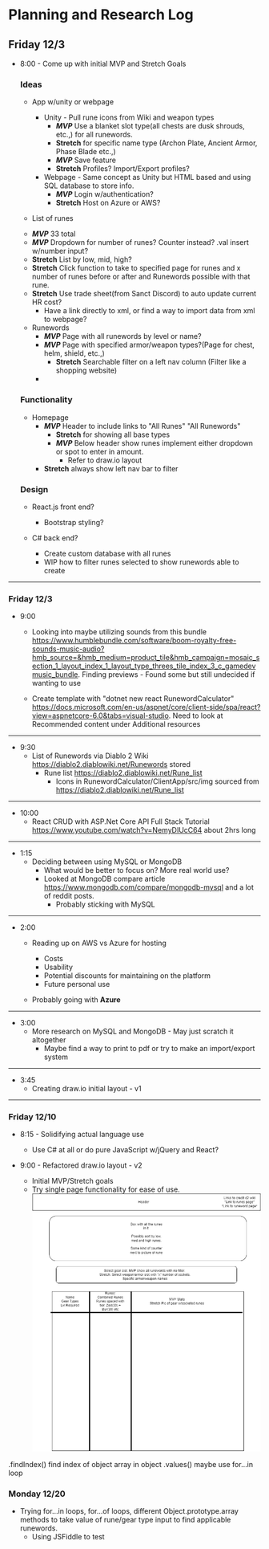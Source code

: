 # Planning and Research Log

## Friday 12/3

* 8:00 - Come up with initial MVP and Stretch Goals
  ### Ideas
  * App w/unity or webpage 
    - Unity - Pull rune icons from Wiki and weapon types
      * _**MVP**_ Use a blanket slot type(all chests are dusk shrouds, etc.,) for all runewords. 
      * __Stretch__ for specific name type (Archon Plate, Ancient Armor, Phase Blade etc.,)
      * _**MVP**_ Save feature
      - __Stretch__ Profiles? Import/Export profiles?
    - Webpage - Same concept as Unity but HTML based and using SQL database to store info.
      * _**MVP**_ Login w/authentication?
      * __Stretch__ Host on Azure or AWS?

  * List of runes
  - _**MVP**_ 33 total
  - _**MVP**_ Dropdown for number of runes? Counter instead? .val insert w/number input?
  - __Stretch__ List by low, mid, high?
  - __Stretch__ Click function to take to specified page for runes and x number of runes before or after and Runewords possible with that rune.
  - __Stretch__ Use trade sheet(from Sanct Discord) to auto update current HR cost?
    * Have a link directly to xml, or find a way to import data from xml to webpage?

  * Runewords
    - _**MVP**_ Page with all runewords by level or name?
    - _**MVP**_ Page with specified armor/weapon types?(Page for chest, helm, shield, etc.,)
      * __Stretch__ Searchable filter on a left nav column (Filter like a shopping website)
    -

  ### Functionality

    * Homepage
      - _**MVP**_ Header to include links to "All Runes" "All Runewords"
        - __Stretch__ for showing all base types
        - _**MVP**_ Below header show runes implement either dropdown or spot to enter in amount.
          - Refer to draw.io layout
      - __Stretch__ always show left nav bar to filter


  ### Design

  * React.js front end?
    - Bootstrap styling?

  * C# back end?
    - Create custom database with all runes
    - WIP how to filter runes selected to show runewords able to create

-----

### Friday 12/3

* 9:00
  - Looking into maybe utilizing sounds from this bundle https://www.humblebundle.com/software/boom-royalty-free-sounds-music-audio?hmb_source=&hmb_medium=product_tile&hmb_campaign=mosaic_section_1_layout_index_1_layout_type_threes_tile_index_3_c_gamedevmusic_bundle. Finding previews - Found some but still undecided if wanting to use

  - Create template with "dotnet new react RunewordCalculator" https://docs.microsoft.com/en-us/aspnet/core/client-side/spa/react?view=aspnetcore-6.0&tabs=visual-studio. Need to look at Recommended content under Additional resources
-----

* 9:30
  - List of Runewords via Diablo 2 Wiki https://diablo2.diablowiki.net/Runewords stored
    * Rune list https://diablo2.diablowiki.net/Rune_list
      - Icons in RunewordCalculator/ClientApp/src/img sourced from https://diablo2.diablowiki.net/Rune_list

----------------------------------------------------------------

* 10:00
  - React CRUD with ASP.Net Core API Full Stack Tutorial https://www.youtube.com/watch?v=NemyDIUcC64 about 2hrs long

-----

* 1:15
  - Deciding between using MySQL or MongoDB 
    * What would be better to focus on? More real world use?
    * Looked at MongoDB compare article https://www.mongodb.com/compare/mongodb-mysql and a lot of reddit posts.
      * Probably sticking with MySQL

--------------

* 2:00
  - Reading up on AWS vs Azure for hosting
    * Costs
    * Usability
    * Potential discounts for maintaining on the platform
    * Future personal use

  - Probably going with **Azure**

--------------

* 3:00 
  - More research on MySQL and MongoDB - May just scratch it altogether
    * Maybe find a way to print to pdf or try to make an import/export system 

--------------

* 3:45
  - Creating draw.io initial layout - v1

--------------------------------

### Friday 12/10

* 8:15 - Solidifying actual language use
  - Use C# at all or do pure JavaScript w/jQuery and React?


* 9:00 - Refactored draw.io layout - v2
  - Initial MVP/Stretch goals
  - Try single page functionality for ease of use.
  ![Draw.io](/RunewordCalculator/ClientApp/src/img/layout.drawio.png)

.findIndex() find index of object array in object
.values() 
maybe use for...in loop

### Monday 12/20

* Trying for...in loops, for...of loops, different Object.prototype.array methods to take value of rune/gear type input to find applicable runewords.
  - Using JSFiddle to test



